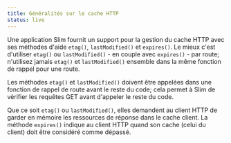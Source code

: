 ```yaml
---
title: Généralités sur le cache HTTP
status: live
---
```


Une application Slim fournit un support pour la gestion du cache HTTP avec ses méthodes d'aide `etag()`, `lastModified()` et `expires()`.
Le mieux c'est d'utiliser `etag()` ou `lastModified()` - en couple avec `expires()` - par route;
n'utilisez jamais `etag()` et `lastModified()` ensemble dans la même fonction de rappel pour une route.

Les méthodes `etag()` et `lastModified()` doivent être appelées dans une fonction de rappel de route avant le reste du code; cela permet à Slim de vérifier les requêtes GET avant d'appeler le reste du code.

Que ce soit `etag()` ou `lastModified()`, elles demandent au client HTTP de garder en mémoire les ressources de réponse dans le cache client.
La méthode `expires()` indique au client HTTP quand son cache (celui du client) doit être considéré comme dépassé.
